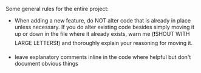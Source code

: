 Some general rules for the entire project:

- When adding a new feature, do NOT alter code that is already in place unless necessary. If you do alter existing code besides simply moving it up or down in the file where it already exists, warn me (❗️SHOUT WITH LARGE LETTERS❗️) and thoroughly explain your reasoning for moving it.

- leave explanatory comments inline in the code where helpful but don't document obvious things
